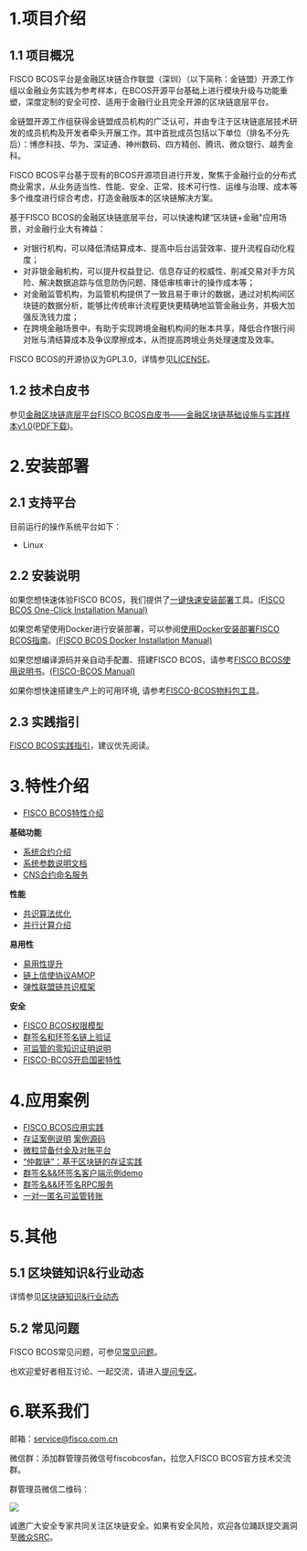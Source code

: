 # 1.项目介绍

## 1.1 项目概况
FISCO BCOS平台是金融区块链合作联盟（深圳）（以下简称：金链盟）开源工作组以金融业务实践为参考样本，在BCOS开源平台基础上进行模块升级与功能重塑，深度定制的安全可控、适用于金融行业且完全开源的区块链底层平台。  

金链盟开源工作组获得金链盟成员机构的广泛认可，并由专注于区块链底层技术研发的成员机构及开发者牵头开展工作。其中首批成员包括以下单位（排名不分先后）：博彦科技、华为、深证通、神州数码、四方精创、腾讯、微众银行、越秀金科。   

FISCO BCOS平台基于现有的BCOS开源项目进行开发，聚焦于金融行业的分布式商业需求，从业务适当性、性能、安全、正常、技术可行性、运维与治理、成本等多个维度进行综合考虑，打造金融版本的区块链解决方案。

基于FISCO BCOS的金融区块链底层平台，可以快速构建“区块链+金融"应用场景，对金融行业大有裨益：  
- 对银行机构，可以降低清结算成本、提高中后台运营效率、提升流程自动化程度；  
- 对非银金融机构，可以提升权益登记、信息存证的权威性、削减交易对手方风险、解决数据追踪与信息防伪问题、降低审核审计的操作成本等；
- 对金融监管机构，为监管机构提供了一致且易于审计的数据，通过对机构间区块链的数据分析，能够比传统审计流程更快更精确地监管金融业务，并极大加强反洗钱力度；
- 在跨境金融场景中，有助于实现跨境金融机构间的账本共享，降低合作银行间对账与清结算成本及争议摩擦成本，从而提高跨境业务处理速度及效率。

FISCO BCOS的开源协议为GPL3.0，详情参见[LICENSE](https://github.com/FISCO-BCOS/FISCO-BCOS/blob/master/LICENSE)。  


## 1.2 技术白皮书

参见[金融区块链底层平台FISCO BCOS白皮书——金融区块链基础设施与实践样本v1.0](https://github.com/FISCO-BCOS/whitepaper)([PDF下载](https://github.com/FISCO-BCOS/whitepaper/raw/master/FISCO%20BCOS%20Whitepaper.pdf))。


# 2.安装部署

## 2.1 支持平台

目前运行的操作系统平台如下：

- Linux


## 2.2 安装说明

如果您想快速体验FISCO BCOS，我们提供了[一键快速安装部署](sample/)工具。[(FISCO BCOS One-Click Installation Manual)](sample/README_EN.md)

如果您希望使用Docker进行安装部署，可以参阅[使用Docker安装部署FISCO BCOS指南](docker/)。[(FISCO BCOS Docker Installation Manual)](docker/README_EN.md)

如果您想编译源码并亲自动手配置、搭建FISCO BCOS，请参考[FISCO BCOS使用说明书](manual/README.md)。[(FISCO-BCOS Manual)](manual/README_EN.md)

如果你想快速搭建生产上的可用环境, 请参考[FISCO-BCOS物料包工具](https://github.com/FISCO-BCOS/fisco-package-build-tool)。

## 2.3 实践指引

[FISCO BCOS实践指引](https://github.com/FISCO-BCOS/Wiki/tree/master/FISCO%20BCOS%E5%AE%9E%E8%B7%B5%E6%8C%87%E5%BC%95)，建议优先阅读。




# 3.特性介绍
* [FISCO BCOS特性介绍](https://github.com/FISCO-BCOS/Wiki/blob/master/FISCO%20BCOS%E7%89%B9%E6%80%A7%E4%BB%8B%E7%BB%8D.pdf)

**基础功能**

* [系统合约介绍](https://github.com/FISCO-BCOS/Wiki/tree/master/FISCO-BCOS%E7%B3%BB%E7%BB%9F%E5%90%88%E7%BA%A6%E4%BB%8B%E7%BB%8D)
* [系统参数说明文档](https://github.com/FISCO-BCOS/Wiki/tree/master/%E7%B3%BB%E7%BB%9F%E5%8F%82%E6%95%B0%E8%AF%B4%E6%98%8E%E6%96%87%E6%A1%A3)
* [CNS合约命名服务](https://github.com/FISCO-BCOS/Wiki/tree/master/Contract_Name%20Service%E6%9C%8D%E5%8A%A1)

**性能**

* [共识算法优化](https://github.com/FISCO-BCOS/Wiki/tree/master/%E5%BA%94%E7%94%A8%E4%BA%8E%E5%8C%BA%E5%9D%97%E9%93%BE%E7%9A%84%E5%A4%9A%E8%8A%82%E7%82%B9%E5%B9%B6%E8%A1%8C%E6%8B%9C%E5%8D%A0%E5%BA%AD%E5%AE%B9%E9%94%99%E5%85%B1%E8%AF%86%E7%AE%97%E6%B3%95)
* [并行计算介绍](https://github.com/FISCO-BCOS/Wiki/tree/master/FISCO-BCOS%E5%B9%B6%E8%A1%8C%E8%AE%A1%E7%AE%97%E4%BB%8B%E7%BB%8D)

**易用性**

* [易用性提升](https://github.com/FISCO-BCOS/Wiki/tree/master/%E6%B5%85%E8%B0%88FISCO-BCOS%E7%9A%84%E6%98%93%E7%94%A8%E6%80%A7)
* [链上信使协议AMOP](https://github.com/FISCO-BCOS/Wiki/tree/master/AMOP%E4%BD%BF%E7%94%A8%E6%8C%87%E5%8D%97)
* [弹性联盟链共识框架](弹性联盟链共识框架说明文档.md)

**安全**

* [FISCO BCOS权限模型](https://github.com/FISCO-BCOS/Wiki/tree/master/FISCO%20BCOS%E6%9D%83%E9%99%90%E6%A8%A1%E5%9E%8B)
* [群签名和环签名链上验证](启用_关闭群签名环签名ethcall.md)
* [可监管的零知识证明说明](可监管的零知识证明说明.md)
* [FISCO-BCOS开启国密特性](%E5%9B%BD%E5%AF%86%E6%93%8D%E4%BD%9C%E6%96%87%E6%A1%A3.md)

# 4.应用案例
* [FISCO BCOS应用实践](https://github.com/FISCO-BCOS/Wiki/blob/master/FISCO%20BCOS%E5%BA%94%E7%94%A8%E5%AE%9E%E8%B7%B5.pdf) 
* [存证案例说明](https://github.com/FISCO-BCOS/Wiki/tree/master/%E5%AD%98%E8%AF%81sample%E8%AF%B4%E6%98%8E) [案例源码](https://github.com/FISCO-BCOS/evidenceSample)
* [微粒贷备付金及对账平台](https://github.com/FISCO-BCOS/Wiki/blob/master/%E3%80%90FISCO%20BCOS%E5%BA%94%E7%94%A8%E6%A1%88%E4%BE%8B%E3%80%91%E5%BE%AE%E7%B2%92%E8%B4%B7%E6%9C%BA%E6%9E%84%E9%97%B4%E5%AF%B9%E8%B4%A6%E5%B9%B3%E5%8F%B0/README.md) 
* [“仲裁链”：基于区块链的存证实践](https://github.com/FISCO-BCOS/Wiki/blob/master/%E3%80%90FISCO%20BCOS%E6%A1%88%E4%BE%8B%E4%BB%8B%E7%BB%8D%E3%80%91%E2%80%9C%E4%BB%B2%E8%A3%81%E9%93%BE%E2%80%9D%EF%BC%9A%E5%9F%BA%E4%BA%8E%E5%8C%BA%E5%9D%97%E9%93%BE%E7%9A%84%E5%AD%98%E8%AF%81%E5%AE%9E%E8%B7%B5/README.md) 
* [群签名&&环签名客户端示例demo](https://github.com/FISCO-BCOS/sig-service-client)
* [群签名&&环签名RPC服务](https://github.com/FISCO-BCOS/sig-service)
* [一对一匿名可监管转账](https://github.com/FISCO-BCOS/zkg-tx1to1)

# 5.其他

## 5.1 区块链知识&行业动态
详情参见[区块链知识&行业动态](https://github.com/FISCO-BCOS/Wiki/blob/master/README.md#%E5%8C%BA%E5%9D%97%E9%93%BE%E7%9F%A5%E8%AF%86%E8%A1%8C%E4%B8%9A%E5%8A%A8%E6%80%81)

## 5.2 常见问题

FISCO BCOS常见问题，可参见[常见问题](https://github.com/FISCO-BCOS/Wiki/tree/master/FISCO%20BCOS%E5%B8%B8%E8%A7%81%E9%97%AE%E9%A2%98/README.md)。

也欢迎爱好者相互讨论、一起交流，请进入[提问专区](https://github.com/FISCO-BCOS/FISCO-BCOS/issues)。

# 6.联系我们
邮箱：service@fisco.com.cn

微信群：添加群管理员微信号fiscobcosfan，拉您入FISCO BCOS官方技术交流群。

群管理员微信二维码：

![](./FISCO-BCOS.jpeg)

诚邀广大安全专家共同关注区块链安全。如果有安全风险，欢迎各位踊跃提交漏洞至[微众SRC](https://security.webank.com)。





